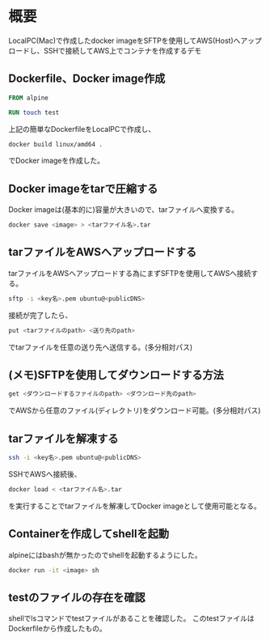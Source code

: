 # 概要

LocalPC(Mac)で作成したdocker imageをSFTPを使用してAWS(Host)へアップロードし、SSHで接続してAWS上でコンテナを作成するデモ

## Dockerfile、Docker image作成

```Dockerfile
FROM alpine

RUN touch test
```

上記の簡単なDockerfileをLocalPCで作成し、

```sh
docker build linux/amd64 .
```

でDocker imageを作成した。

## Docker imageをtarで圧縮する

Docker imageは(基本的に)容量が大きいので、tarファイルへ変換する。

```sh
docker save <image> > <tarファイル名>.tar
```

## tarファイルをAWSへアップロードする

tarファイルをAWSへアップロードする為にまずSFTPを使用してAWSへ接続する。

```sh
sftp -i <key名>.pem ubuntu@<publicDNS>
```

接続が完了したら、

```sh
put <tarファイルのpath> <送り先のpath>
```

でtarファイルを任意の送り先へ送信する。(多分相対パス)

## (メモ)SFTPを使用してダウンロードする方法

```sh
get <ダウンロードするファイルのpath> <ダウンロード先のpath>
```

でAWSから任意のファイル(ディレクトリ)をダウンロード可能。(多分相対パス)

## tarファイルを解凍する

```sh
ssh -i <key名>.pem ubuntu@<publicDNS>
```

SSHでAWSへ接続後、

```sh
docker load < <tarファイル名>.tar
```

を実行することでtarファイルを解凍してDocker imageとして使用可能となる。

## Containerを作成してshellを起動

alpineにはbashが無かったのでshellを起動するようにした。

```sh
docker run -it <image> sh
```

## testのファイルの存在を確認

shellでlsコマンドでtestファイルがあることを確認した。
このtestファイルはDockerfileから作成したもの。
